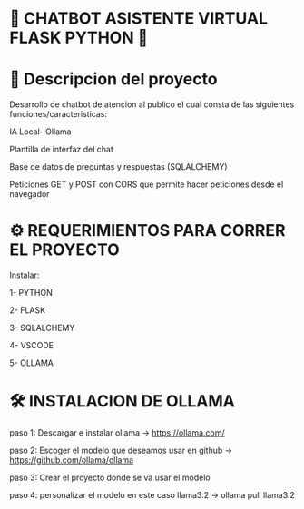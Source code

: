 # 🤖 CHATBOT ASISTENTE VIRTUAL FLASK PYTHON 💬

# 🚀 Descripcion del proyecto

Desarrollo de chatbot de atencion al publico el cual consta de las siguientes funciones/caracteristicas:

IA Local- Ollama

Plantilla de interfaz del chat

Base de datos de preguntas y respuestas (SQLALCHEMY)

Peticiones GET y POST con CORS que permite hacer peticiones desde el navegador

# ⚙️ REQUERIMIENTOS PARA CORRER EL PROYECTO
Instalar:

1- PYTHON

2- FLASK

3- SQLALCHEMY

4- VSCODE

5- OLLAMA
 
# 🛠️ INSTALACION DE OLLAMA

paso 1: Descargar e instalar ollama -> https://ollama.com/

paso 2: Escoger el modelo que deseamos usar en github -> https://github.com/ollama/ollama

paso 3: Crear el proyecto donde se va usar el modelo

paso 4: personalizar el modelo en este caso llama3.2 -> ollama pull llama3.2
